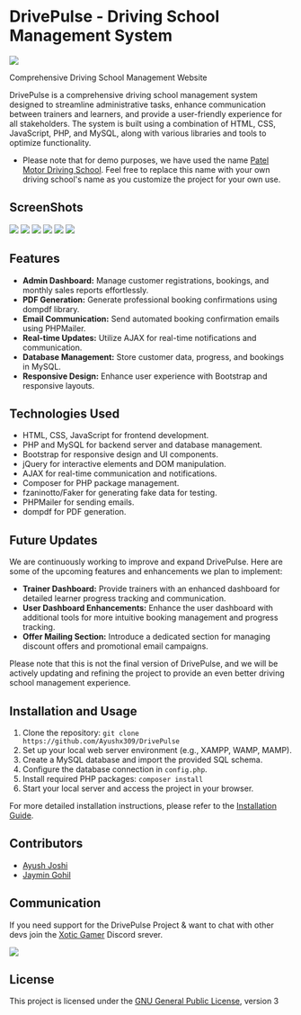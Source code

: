 # DrivePulse - Driving School Management System

![](https://cdn.discordapp.com/attachments/1144273100112932914/1145293309225467914/20230827_151607.png)

Comprehensive Driving School Management Website

DrivePulse is a comprehensive driving school management system designed to streamline administrative tasks, enhance communication between trainers and learners, and provide a user-friendly experience for all stakeholders. The system is built using a combination of HTML, CSS, JavaScript, PHP, and MySQL, along with various libraries and tools to optimize functionality.

- Please note that for demo purposes, we have used the name [Patel Motor Driving School](https://goo.gl/maps/HaC1BxXnCFTbGZFB8).  Feel free to replace this name with your own driving school's name as you customize the project for your own use.

## ScreenShots

![](https://cdn.discordapp.com/attachments/839435729993072660/1156859261096296508/image.png?ex=651680a5&is=65152f25&hm=90faaf33e2200e0d39621f72e6181a64eefc0c5f90e259d23086a4aee6085064&)
![](https://cdn.discordapp.com/attachments/839435729993072660/1156859441627541597/image.png?ex=651680d0&is=65152f50&hm=90f087909c83769f6dfeae5385093b54193cedeb918b77c31b9c2fb58cb208e6&)
![](https://cdn.discordapp.com/attachments/839435729993072660/1156859528952946688/image.png?ex=651680e5&is=65152f65&hm=63263d23e011f79d3fb1e88b47edf93b3961714c97438e3ce89a90928057a54a&)
![](https://cdn.discordapp.com/attachments/839435729993072660/1156860807796232263/image.png?ex=65168216&is=65153096&hm=44a4c74572957a0929e8b3c540b7bfc41968c2e9f93d81443cb7b325322eb83f&)
![](https://cdn.discordapp.com/attachments/839435729993072660/1156860997722722393/image.png?ex=65168243&is=651530c3&hm=9f0a6f4d52c1e462083add4b82e4047fb3f06fd1cecbc07a0fdae6e2d9685761&)
![](https://cdn.discordapp.com/attachments/839435729993072660/1156861113581965405/image.png?ex=6516825e&is=651530de&hm=e991fb940b0aa160281d5255a40ffd697b63eead23b25dfa74a7d40556806e56&)



## Features

- **Admin Dashboard:** Manage customer registrations, bookings, and monthly sales reports effortlessly.
- **PDF Generation:** Generate professional booking confirmations using dompdf library.
- **Email Communication:** Send automated booking confirmation emails using PHPMailer.
- **Real-time Updates:** Utilize AJAX for real-time notifications and communication.
- **Database Management:** Store customer data, progress, and bookings in MySQL.
- **Responsive Design:** Enhance user experience with Bootstrap and responsive layouts.

## Technologies Used

- HTML, CSS, JavaScript for frontend development.
- PHP and MySQL for backend server and database management.
- Bootstrap for responsive design and UI components.
- jQuery for interactive elements and DOM manipulation.
- AJAX for real-time communication and notifications.
- Composer for PHP package management.
- fzaninotto/Faker for generating fake data for testing.
- PHPMailer for sending emails.
- dompdf for PDF generation.



## Future Updates

We are continuously working to improve and expand DrivePulse. Here are some of the upcoming features and enhancements we plan to implement:

- **Trainer Dashboard:** Provide trainers with an enhanced dashboard for detailed learner progress tracking and communication.
- **User Dashboard Enhancements:** Enhance the user dashboard with additional tools for more intuitive booking management and progress tracking.
- **Offer Mailing Section:** Introduce a dedicated section for managing discount offers and promotional email campaigns.

Please note that this is not the final version of DrivePulse, and we will be actively updating and refining the project to provide an even better driving school management experience.


## Installation and Usage

1. Clone the repository: `git clone https://github.com/Ayushx309/DrivePulse`
2. Set up your local web server environment (e.g., XAMPP, WAMP, MAMP).
3. Create a MySQL database and import the provided SQL schema.
4. Configure the database connection in `config.php`.
5. Install required PHP packages: `composer install`
6. Start your local server and access the project in your browser.

For more detailed installation instructions, please refer to the [Installation Guide](installation.md).

## Contributors

- [Ayush Joshi](https://github.com/Ayushx309)
- [Jaymin Gohil](https://github.com/x0tic0p)



## Communication

If you need support for the DrivePulse Project &  want to chat with other devs join the [Xotic Gamer](https://discord.gg/VfWQ7YcD6Q) Discord srever.

[![](https://discord.com/api/guilds/519527459620651011/embed.png)](https://discord.gg/VfWQ7YcD6Q) 


## License

This project is licensed under the [GNU General Public License](LICENSE), version 3
